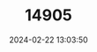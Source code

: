 ---
title: "14905"
category: "Noturus placidus"
draft: false
date: 2024-02-22 13:03:50
languages:
  English: ["Neosho Madtom"]
---